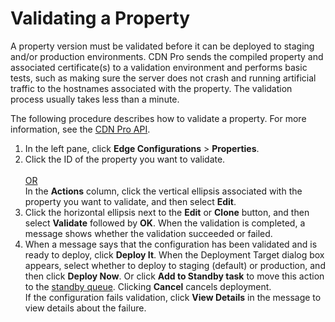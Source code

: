 # Validating a Property

A property version must be validated before it can be deployed to staging and/or production environments. CDN Pro sends the compiled property and associated certificate(s) to a validation environment and performs basic tests, such as making sure the server does not crash and running artificial traffic to the hostnames associated with the property. The validation process usually takes less than a minute. 

The following procedure describes how to validate a property. For more information, see the [CDN Pro API](</apidocs#tag/Property-Validation>). 

1. In the left pane, click **Edge Configurations** > **Properties**.
2. Click the ID of the property you want to validate. <br><br><u>OR </u></br>
   In the **Actions** column, click the vertical ellipsis associated with the property you want to validate, and then select **Edit**.
3. Click the horizontal ellipsis next to the **Edit** or **Clone** button, and then select **Validate** followed by **OK**. When the validation is completed, a message shows whether the validation succeeded or failed.
4. When a message says that the configuration has been validated and is ready to deploy, click **Deploy It**. When the Deployment Target dialog box appears, select whether to deploy to staging (default) or production, and then click **Deploy Now**. Or click **Add to Standby task** to move this action to the [standby queue](</docs/portal/tasks/standby-tasks.md>). Clicking **Cancel** cancels deployment.</ul></li> If the configuration fails validation, click **View Details** in the message to view details about the failure.